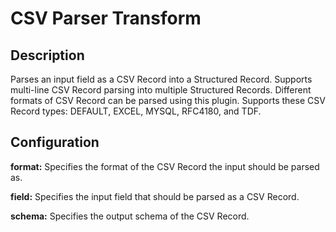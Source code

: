 # CSV Parser Transform

Description
-----------
Parses an input field as a CSV Record into a Structured Record. Supports multi-line CSV Record parsing
into multiple Structured Records. Different formats of CSV Record can be parsed using this plugin.
Supports these CSV Record types: DEFAULT, EXCEL, MYSQL, RFC4180, and TDF.

Configuration
-------------
**format:** Specifies the format of the CSV Record the input should be parsed as.

**field:** Specifies the input field that should be parsed as a CSV Record.

**schema:** Specifies the output schema of the CSV Record.
